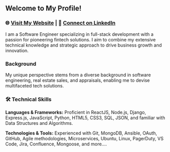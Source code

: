 ## Welcome to My Profile!

### 🌐 [Visit My Website](http://levonalshabi.com) | 🔗 [Connect on LinkedIn](https://www.linkedin.com/in/lalshabi/)

I am a Software Engineer specializing in full-stack development with a passion for pioneering fintech solutions. I aim to combine my extensive technical knowledge and strategic approach to drive business growth and innovation.

### Background
My unique perspective stems from a diverse background in software engineering, real estate sales, and appraisals, enabling me to devise multifaceted tech solutions.

### 🛠️ Technical Skills

**Languages & Frameworks:** Proficient in ReactJS, Node.js, Django, Express.js, JavaScript, Python, HTML5, CSS3, SQL, JSON, and familiar with Data Structures and Algorithms.

**Technologies & Tools:** Experienced with Git, MongoDB, Ansible, OAuth, GitHub, Agile methodologies, Microservices, Ubuntu, Linux, PagerDuty, VS Code, Jira, Confluence, Mongoose, and more....
